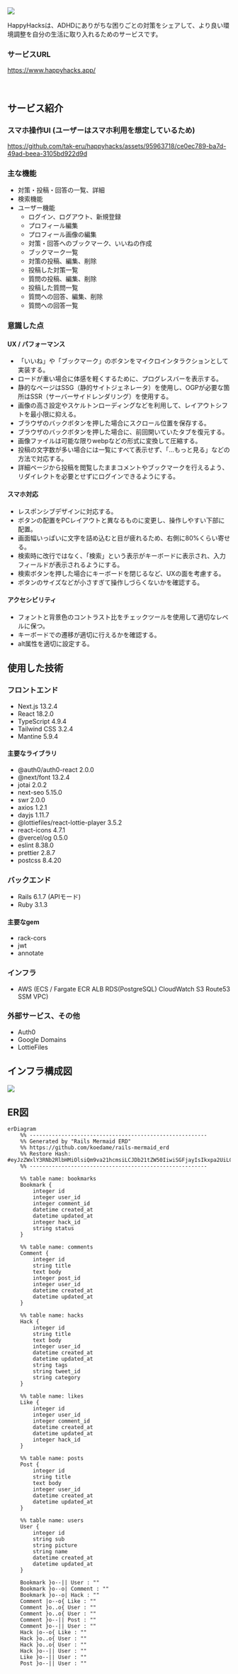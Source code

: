 <img src="./assets/main.png">

HappyHacksは、ADHDにありがちな困りごとの対策をシェアして、より良い環境調整を自分の生活に取り入れるためのサービスです。

### サービスURL
https://www.happyhacks.app/

<br>

## サービス紹介

### スマホ操作UI (ユーザーはスマホ利用を想定しているため)
https://github.com/tak-eru/happyhacks/assets/95963718/ce0ec789-ba7d-49ad-beea-3105bd922d9d

### 主な機能
- 対策・投稿・回答の一覧、詳細
- 検索機能
- ユーザー機能
    - ログイン、ログアウト、新規登録
    - プロフィール編集
    - プロフィール画像の編集
    - 対策・回答へのブックマーク、いいねの作成
    - ブックマーク一覧
    - 対策の投稿、編集、削除
    - 投稿した対策一覧
    - 質問の投稿、編集、削除
    - 投稿した質問一覧
    - 質問への回答、編集、削除
    - 質問への回答一覧

### 意識した点
#### UX / パフォーマンス
- 「いいね」や「ブックマーク」のボタンをマイクロインタラクションとして実装する。
- ロードが重い場合に体感を軽くするために、プログレスバーを表示する。
- 静的なページはSSG（静的サイトジェネレータ）を使用し、OGPが必要な箇所はSSR（サーバーサイドレンダリング）を使用する。
- 画像の高さ設定やスケルトンローディングなどを利用して、レイアウトシフトを最小限に抑える。
- ブラウザのバックボタンを押した場合にスクロール位置を保存する。
- ブラウザのバックボタンを押した場合に、前回開いていたタブを復元する。
- 画像ファイルは可能な限りwebpなどの形式に変換して圧縮する。
- 投稿の文字数が多い場合には一覧にすべて表示せず、「...もっと見る」などの方法で対応する。
- 詳細ページから投稿を閲覧したままコメントやブックマークを行えるよう、リダイレクトを必要とせずにログインできるようにする。

#### スマホ対応
- レスポンシブデザインに対応する。
- ボタンの配置をPCレイアウトと異なるものに変更し、操作しやすい下部に配置。
- 画面幅いっぱいに文字を詰め込むと目が疲れるため、右側に80%くらい寄せる。
- 検索時に改行ではなく、「検索」という表示がキーボードに表示され、入力フィールドが表示されるようにする。
- 検索ボタンを押した場合にキーボードを閉じるなど、UXの面を考慮する。
- ボタンのサイズなどが小さすぎて操作しづらくないかを確認する。

#### アクセシビリティ
- フォントと背景色のコントラスト比をチェックツールを使用して適切なレベルに保つ。
- キーボードでの遷移が適切に行えるかを確認する。
- alt属性を適切に設定する。

## 使用した技術

### フロントエンド
- Next.js 13.2.4
- React 18.2.0
- TypeScript 4.9.4
- Tailwind CSS 3.2.4
- Mantine 5.9.4

#### 主要なライブラリ
- @auth0/auth0-react 2.0.0
- @next/font 13.2.4
- jotai 2.0.2
- next-seo 5.15.0
- swr 2.0.0
- axios 1.2.1
- dayjs 1.11.7
- @lottiefiles/react-lottie-player 3.5.2
- react-icons 4.7.1
- @vercel/og 0.5.0
- eslint 8.38.0
- prettier 2.8.7
- postcss 8.4.20

### バックエンド
- Rails 6.1.7 (APIモード)
- Ruby 3.1.3

#### 主要なgem
- rack-cors
- jwt
- annotate

### インフラ
- AWS (ECS / Fargate ECR ALB RDS(PostgreSQL) CloudWatch S3 Route53 SSM VPC)

### 外部サービス、その他
- Auth0
- Google Domains
- LottieFiles

## インフラ構成図
<img src="./assets/infrastructure.png">

## ER図
```mermaid
erDiagram
    %% --------------------------------------------------------
    %% Generated by "Rails Mermaid ERD"
    %% https://github.com/koedame/rails-mermaid_erd
    %% Restore Hash: #eyJzZWxlY3RNb2RlbHMiOlsiQm9va21hcmsiLCJDb21tZW50IiwiSGFjayIsIkxpa2UiLCJQb3N0IiwiVXNlciJdLCJpc1ByZXZpZXdSZWxhdGlvbnMiOmZhbHNlLCJpc1Nob3dSZWxhdGlvbkNvbW1lbnQiOmZhbHNlLCJpc1Nob3dLZXkiOmZhbHNlLCJpc1Nob3dDb21tZW50IjpmYWxzZSwiaXNIaWRlQ29sdW1ucyI6ZmFsc2V9
    %% --------------------------------------------------------

    %% table name: bookmarks
    Bookmark {
        integer id  
        integer user_id  
        integer comment_id  
        datetime created_at  
        datetime updated_at  
        integer hack_id  
        string status  
    }

    %% table name: comments
    Comment {
        integer id  
        string title  
        text body  
        integer post_id  
        integer user_id  
        datetime created_at  
        datetime updated_at  
    }

    %% table name: hacks
    Hack {
        integer id  
        string title  
        text body  
        integer user_id  
        datetime created_at  
        datetime updated_at  
        string tags  
        string tweet_id  
        string category  
    }

    %% table name: likes
    Like {
        integer id  
        integer user_id  
        integer comment_id  
        datetime created_at  
        datetime updated_at  
        integer hack_id  
    }

    %% table name: posts
    Post {
        integer id  
        string title  
        text body  
        integer user_id  
        datetime created_at  
        datetime updated_at  
    }

    %% table name: users
    User {
        integer id  
        string sub  
        string picture  
        string name  
        datetime created_at  
        datetime updated_at  
    }

    Bookmark }o--|| User : ""
    Bookmark }o--o| Comment : ""
    Bookmark }o--o| Hack : ""
    Comment |o--o{ Like : ""
    Comment }o..o{ User : ""
    Comment }o..o{ User : ""
    Comment }o--|| Post : ""
    Comment }o--|| User : ""
    Hack |o--o{ Like : ""
    Hack }o..o{ User : ""
    Hack }o..o{ User : ""
    Hack }o--|| User : ""
    Like }o--|| User : ""
    Post }o--|| User : ""
```